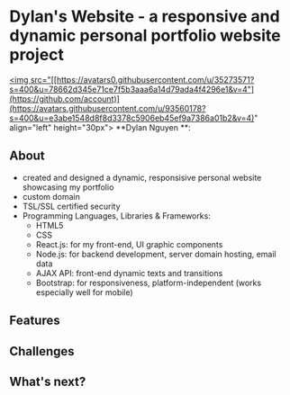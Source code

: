 # Dylan's Website - a responsive and dynamic personal portfolio website project

<a href="https://github.com/thedigitalchief"><img src="[[https://avatars0.githubusercontent.com/u/35273571?s=400&u=78662d345e71ce7f5b3aaa6a14d79ada4f4296e1&v=4"](https://github.com/account)](https://avatars.githubusercontent.com/u/93560178?s=400&u=e3abe1548d8f8d3378c5906eb45ef9a7386a01b2&v=4)" align="left" height="30px"></a> **Dylan Nguyen **: 

## About
  * created and designed a dynamic, responsisive personal website showcasing my portfolio
  * custom domain
  * TSL/SSL certified security
  * Programming Languages, Libraries & Frameworks:
    * HTML5
    * CSS
    * React.js: for my front-end, UI graphic components
    * Node.js: for backend development, server domain hosting, email data 
    * AJAX API: front-end dynamic texts and transitions
    * Bootstrap: for responsiveness, platform-independent (works especially well for mobile)

## Features


## Challenges


## What's next?
 
